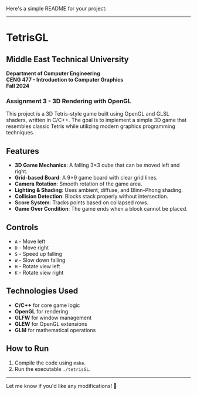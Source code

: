 Here's a simple README for your project:  

---

# TetrisGL  

## Middle East Technical University  
**Department of Computer Engineering**  
**CENG 477 - Introduction to Computer Graphics**  
**Fall 2024**  

### Assignment 3 - 3D Rendering with OpenGL  

This project is a 3D Tetris-style game built using OpenGL and GLSL shaders, written in C/C++. The goal is to implement a simple 3D game that resembles classic Tetris while utilizing modern graphics programming techniques.

## Features  
- **3D Game Mechanics**: A falling 3×3 cube that can be moved left and right.  
- **Grid-based Board**: A 9×9 game board with clear grid lines.  
- **Camera Rotation**: Smooth rotation of the game area.  
- **Lighting & Shading**: Uses ambient, diffuse, and Blinn-Phong shading.  
- **Collision Detection**: Blocks stack properly without intersection.  
- **Score System**: Tracks points based on collapsed rows.  
- **Game Over Condition**: The game ends when a block cannot be placed.  

## Controls  
- `A` - Move left  
- `D` - Move right  
- `S` - Speed up falling  
- `W` - Slow down falling  
- `H` - Rotate view left  
- `K` - Rotate view right  

## Technologies Used  
- **C/C++** for core game logic  
- **OpenGL** for rendering  
- **GLFW** for window management  
- **GLEW** for OpenGL extensions  
- **GLM** for mathematical operations  

## How to Run  
1. Compile the code using `make`.  
2. Run the executable `./tetrisGL`.  

---

Let me know if you'd like any modifications! 🚀
